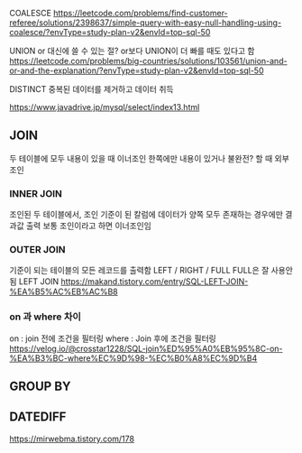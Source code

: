 COALESCE
https://leetcode.com/problems/find-customer-referee/solutions/2398637/simple-query-with-easy-null-handling-using-coalesce/?envType=study-plan-v2&envId=top-sql-50

UNION
or 대신에 쓸 수 있는 절?
or보다 UNION이 더 빠를 때도 있다고 함
https://leetcode.com/problems/big-countries/solutions/103561/union-and-or-and-the-explanation/?envType=study-plan-v2&envId=top-sql-50

DISTINCT
중복된 데이터를 제거하고 데이터 취득

https://www.javadrive.jp/mysql/select/index13.html

## JOIN

두 테이블에 모두 내용이 있을 때 이너조인
한쪽에만 내용이 있거나 불완전? 할 때 외부조인
### INNER JOIN
조인된 두 테이블에서, 조인 기준이 된 칼럼에 데이터가 양쪽 모두 존재하는 경우에만 결과값 출력
보통 조인이라고 하면 이너조인임 
### OUTER JOIN
기준이 되는 테이블의 모든 레코드를 출력함 LEFT / RIGHT / FULL
FULL은 잘 사용안됨
LEFT JOIN 
https://makand.tistory.com/entry/SQL-LEFT-JOIN-%EA%B5%AC%EB%AC%B8

### on 과 where 차이
on : join 전에 조건을 필터링
where : Join 후에 조건을 필터링
https://velog.io/@crosstar1228/SQL-join%ED%95%A0%EB%95%8C-on-%EA%B3%BC-where%EC%9D%98-%EC%B0%A8%EC%9D%B4

## GROUP BY

## DATEDIFF

https://mirwebma.tistory.com/178